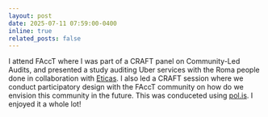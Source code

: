 ```yaml
---
layout: post
date: 2025-07-11 07:59:00-0400
inline: true
related_posts: false
---
```

I attend FAccT where I was part of a CRAFT panel on Community-Led Audits, and presented a study auditing Uber services with the Roma people done in collaboration with [Eticas](https://eticasfoundation.org). I also led a CRAFT session where we conduct participatory design with the FAccT community on how do we envision this community in the future. This was conduceted using [pol.is](https://pol.is/home). I enjoyed it a whole lot!
